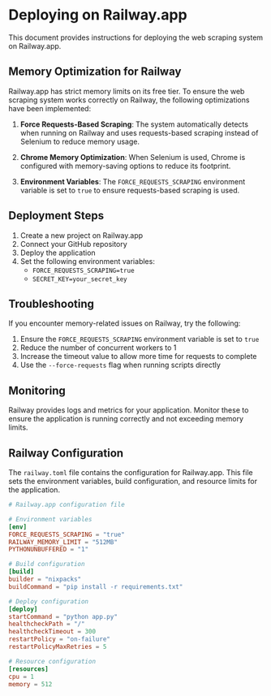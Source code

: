 # Deploying on Railway.app

This document provides instructions for deploying the web scraping system on Railway.app.

## Memory Optimization for Railway

Railway.app has strict memory limits on its free tier. To ensure the web scraping system works correctly on Railway, the following optimizations have been implemented:

1. **Force Requests-Based Scraping**: The system automatically detects when running on Railway and uses requests-based scraping instead of Selenium to reduce memory usage.

2. **Chrome Memory Optimization**: When Selenium is used, Chrome is configured with memory-saving options to reduce its footprint.

3. **Environment Variables**: The `FORCE_REQUESTS_SCRAPING` environment variable is set to `true` to ensure requests-based scraping is used.

## Deployment Steps

1. Create a new project on Railway.app
2. Connect your GitHub repository
3. Deploy the application
4. Set the following environment variables:
   - `FORCE_REQUESTS_SCRAPING=true`
   - `SECRET_KEY=your_secret_key`

## Troubleshooting

If you encounter memory-related issues on Railway, try the following:

1. Ensure the `FORCE_REQUESTS_SCRAPING` environment variable is set to `true`
2. Reduce the number of concurrent workers to 1
3. Increase the timeout value to allow more time for requests to complete
4. Use the `--force-requests` flag when running scripts directly

## Monitoring

Railway provides logs and metrics for your application. Monitor these to ensure the application is running correctly and not exceeding memory limits.

## Railway Configuration

The `railway.toml` file contains the configuration for Railway.app. This file sets the environment variables, build configuration, and resource limits for the application.

```toml
# Railway.app configuration file

# Environment variables
[env]
FORCE_REQUESTS_SCRAPING = "true"
RAILWAY_MEMORY_LIMIT = "512MB"
PYTHONUNBUFFERED = "1"

# Build configuration
[build]
builder = "nixpacks"
buildCommand = "pip install -r requirements.txt"

# Deploy configuration
[deploy]
startCommand = "python app.py"
healthcheckPath = "/"
healthcheckTimeout = 300
restartPolicy = "on-failure"
restartPolicyMaxRetries = 5

# Resource configuration
[resources]
cpu = 1
memory = 512
```

